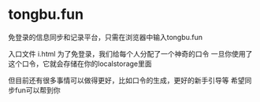 # tongbu.fun
免登录的信息同步和记录平台，只需在浏览器中输入tongbu.fun

入口文件 i.html
为了免登录，我们给每个人分配了一个神奇的口令
一旦你使用了这个口令，它就会存储在你的localstorage里面

但目前还有很多事情可以做得更好，比如口令的生成，更好的新手引导等
希望同步fun可以帮到你

